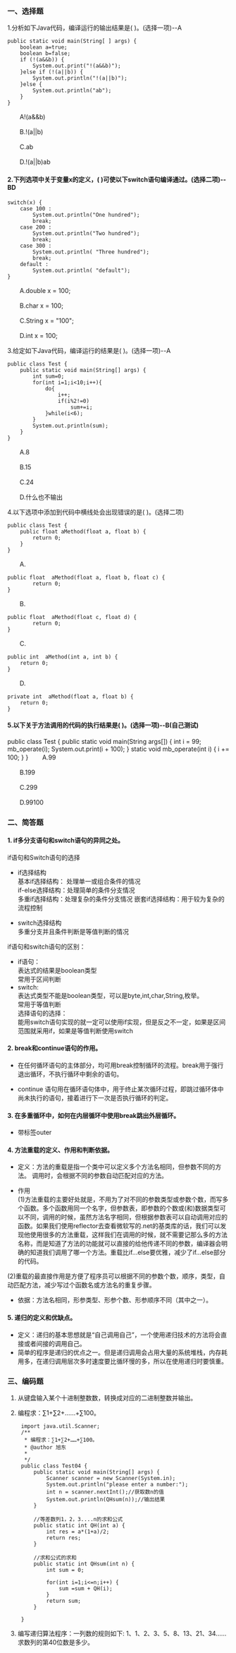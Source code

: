 ### 一、选择题

1.分析如下Java代码，编译运行的输出结果是( )。(选择一项)--A

    public static void main(String[ ] args) {
        boolean a=true;
        boolean b=false;
        if (!(a&&b)) {
            System.out.print("!(a&&b)");
        }else if (!(a||b)) {
            System.out.println("!(a||b)");
        }else {
            System.out.println("ab");
        }
    }
　　A!(a&&b)

　　B.!(a||b)

　　C.ab

　　D.!(a||b)ab

#### 2.下列选项中关于变量x的定义，( )可使以下switch语句编译通过。(选择二项)--BD

    switch(x) {
        case 100 :
            System.out.println("One hundred");
            break;
        case 200 :              
            System.out.println("Two hundred");                 
            break;
        case 300 :
            System.out.println( "Three hundred");
            break;
        default :
            System.out.println( "default");    
    }
　　A.double x = 100;

　　B.char x = 100;

　　C.String x = "100";

　　D.int x = 100;

3.给定如下Java代码，编译运行的结果是( )。(选择一项)--A

    public class Test { 
        public static void main(String[] args) {
            int sum=0;
            for(int i=1;i<10;i++){
                do{
                    i++;
                    if(i%2!=0)
                        sum+=i;
                }while(i<6);
            }
            System.out.println(sum);
        }
    }
　　A.8

　　B.15

　　C.24

　　D.什么也不输出

4.以下选项中添加到代码中横线处会出现错误的是( )。(选择二项)

    public class Test {
        public float aMethod(float a, float b) {
            return 0; 
        }                                       
    }
　　A.

    public float  aMethod(float a, float b, float c) {
            return 0;
    }
　　B.

    public float  aMethod(float c, float d) {
            return 0;
    }
　　C.

    public int  aMethod(int a, int b) {
        return 0;
    }
　　D.

    private int  aMethod(float a, float b) {
        return 0;
    }
#### 5.以下关于方法调用的代码的执行结果是( )。(选择一项)--B(自己测试)

public class Test {
    public static void main(String args[]) {
        int i = 99;
        mb_operate(i);
        System.out.print(i + 100);
    }
    static void mb_operate(int i) {
        i += 100;
    }
}
　　A.99

　　B.199

　　C.299

　　D.99100

### 二、简答题

#### 1. if多分支语句和switch语句的异同之处。

if语句和Switch语句的选择  
* if选择结构  
基本if选择结构： 处理单一或组合条件的情况  
if-else选择结构：处理简单的条件分支情况  
多重if选择结构：处理复杂的条件分支情况 
嵌套if选择结构：用于较为复杂的流程控制  

* switch选择结构  
多重分支并且条件判断是等值判断的情况  

if语句和switch语句的区别：  
* if语句：   
表达式的结果是boolean类型  
常用于区间判断  
* switch:  
表达式类型不能是boolean类型，可以是byte,int,char,String,枚举。  
常用于等值判断  
选择语句的选择：  
能用switch语句实现的就一定可以使用if实现，但是反之不一定，如果是区间范围就采用if，如果是等值判断使用switch  

#### 2. break和continue语句的作用。

* 在任何循环语句的主体部分，均可用break控制循环的流程。break用于强行退出循环，不执行循环中剩余的语句。

* continue 语句用在循环语句体中，用于终止某次循环过程，即跳过循环体中尚未执行的语句，接着进行下一次是否执行循环的判定。

#### 3. 在多重循环中，如何在内层循环中使用break跳出外层循环。

* 带标签outer

#### 4. 方法重载的定义、作用和判断依据。

* 定义：方法的重载是指一个类中可以定义多个方法名相同，但参数不同的方法。 调用时，会根据不同的参数自动匹配对应的方法。

* 作用  
(1)方法重载的主要好处就是，不用为了对不同的参数类型或参数个数，而写多个函数。多个函数用同一个名字，但参数表，即参数的个数或(和)数据类型可以不同，调用的时候，虽然方法名字相同，但根据参数表可以自动调用对应的函数。如果我们使用reflector去查看微软写的.net的基类库的话，我们可以发现他使用很多的方法重载，这样我们在调用的时候，就不需要记那么多的方法名称，而是知道了方法的功能就可以直接的给他传递不同的参数，编译器会明确的知道我们调用了哪一个方法。重载比if...else要优雅，减少了if...else部分的代码。

(2)重载的最直接作用是方便了程序员可以根据不同的参数个数，顺序，类型，自动匹配方法，减少写过个函数名或方法名的重复步骤。

* 依据：方法名相同，形参类型、形参个数、形参顺序不同（其中之一）。

#### 5. 递归的定义和优缺点。

* 定义：递归的基本思想就是“自己调用自己”，一个使用递归技术的方法将会直接或者间接的调用自己。  
* 简单的程序是递归的优点之一。但是递归调用会占用大量的系统堆栈，内存耗用多，在递归调用层次多时速度要比循环慢的多，所以在使用递归时要慎重。 

### 三、编码题

1. 从键盘输入某个十进制整数数，转换成对应的二进制整数并输出。

2. 编程求：∑1+∑2+……+∑100。

        import java.util.Scanner;
        /**
         * 编程求：∑1+∑2+……+∑100。
         * @author 旭东
         *
         */
        public class Test04 {
            public static void main(String[] args) {
                Scanner scanner = new Scanner(System.in);
                System.out.println("please enter a number:");
                int n = scanner.nextInt();//获取数n的值
                System.out.println(QHsum(n));//输出结果		 		
            }

            //等差数列1，2，3....n的求和公式
            public static int QH(int a) {
                int res = a*(1+a)/2;
                return res;
            }

            //求和公式的求和
            public static int QHsum(int n) {
                int sum = 0;

                for(int i=1;i<=n;i++) {			
                    sum =sum + QH(i);
                }
                return sum;
            }

        }

3. 编写递归算法程序：一列数的规则如下: 1、1、2、3、5、8、13、21、34...... 求数列的第40位数是多少。
